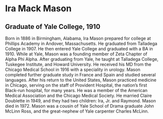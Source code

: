 # Ira Mack Mason
## Graduate of Yale College, 1910
Born in 1886 in Birmingham, Alabama, Ira Mason prepared for college at Phillips Academy in Andover, Massachusetts. He graduated from Talladega College in 1907. He then entered Yale College and graduated with a BA in 1910. While at Yale, Mason was a founding member of Zeta Chapter of Alpha Phi Alpha. After graduating from Yale, he taught at Talladega College, Tuskegee Institute, and Howard University. He received his MD from the Chicago Medical School in 1916 with a speciality in urology. Mason completed further graduate study in France and Spain and studied several languages. After his return to the United States, Mason practiced medicine in Chicago, serving on the staff of Provident Hospital, the nation’s first Black-run hospital, for many years. He was a member of the American Medical Association and the Chicago Medical Society. He married Claire Doublette in 1949, and they had two children: Ira, Jr. and Raymond. Mason died in 1972. Mason was a cousin of Yale School of Drama graduate John McLinn Ross, and the great-nephew of Yale carpenter Charles McLinn.
